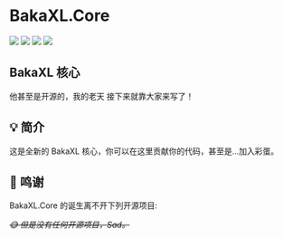 # BakaXL.Core

![](https://img.shields.io/github/issues/BakaXL-Launcher/BakaXL.Core?style=flat-square)
![](https://img.shields.io/github/forks/BakaXL-Launcher/BakaXL.Core?style=flat-square)
![](https://img.shields.io/github/stars/BakaXL-Launcher/BakaXL.Core?style=flat-square)
![](https://img.shields.io/badge/License-MIT-A31F34?style=flat-square&logo=.NET&logoColor=ffffff)

## BakaXL 核心

他甚至是开源的，我的老天
接下来就靠大家来写了！

## 💡 简介
这是全新的 BakaXL 核心，你可以在这里贡献你的代码，甚至是...加入彩蛋。

## 🙏 鸣谢
BakaXL.Core 的诞生离不开下列开源项目:

*~~:sweat_smile: 但是没有任何开源项目，Sad。~~*
